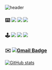 ![header](https://capsule-render.vercel.app/api?type=waving&color=auto&height=150&section=header&text=🧑🏻‍💻✨📱%20&fontSize=45)

### ⌨️  <img src="https://img.shields.io/badge/Swift-F05138?style=for-the-badge&logo=Swift&logoColor=white"> <img src="https://img.shields.io/badge/GitHub-41AD48?style=for-the-badge&logo=GitHub&logoColor=white"> <img src="https://img.shields.io/badge/Xcode-147EFB?style=for-the-badge&logo=Xcode&logoColor=white">

### 🕹️  <img src="https://img.shields.io/badge/EPL-7A2F9F?style=for-the-badge&logo=Premier League&logoColor=white"> <img src="https://img.shields.io/badge/Steam-000000?style=for-the-badge&logo=Steam&logoColor=white"> <img src="https://img.shields.io/badge/Netflix-E50914?style=for-the-badge&logo=Netflix&logoColor=white">

### ✉️ [![Gmail Badge](https://img.shields.io/badge/Gmail-d14836?style=flat-square&logo=Gmail&logoColor=white&link=mailto:gytjdslazoq@gmail.com)](mailto:gytjdslazoq@gmail.com)


[![GitHub stats](https://github-readme-stats.vercel.app/api?username=hyosunglee)](https://github.com/anuraghazra/github-readme-stats)
